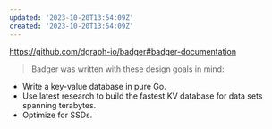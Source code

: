```yaml
---
updated: '2023-10-20T13:54:09Z'
created: '2023-10-20T13:54:09Z'
---
```

https://github.com/dgraph-io/badger#badger-documentation

> Badger was written with these design goals in mind:

-   Write a key-value database in pure Go.
-   Use latest research to build the fastest KV database for data sets spanning terabytes.
-   Optimize for SSDs.
